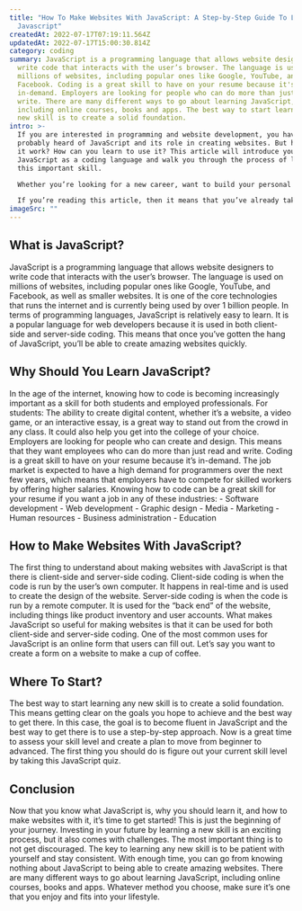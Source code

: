 ```yaml
---
title: "How To Make Websites With JavaScript: A Step-by-Step Guide To Learning
  Javascript"
createdAt: 2022-07-17T07:19:11.564Z
updatedAt: 2022-07-17T15:00:30.814Z
category: coding
summary: JavaScript is a programming language that allows website designers to
  write code that interacts with the user’s browser. The language is used on
  millions of websites, including popular ones like Google, YouTube, and
  Facebook. Coding is a great skill to have on your resume because it's
  in-demand. Employers are looking for people who can do more than just read and
  write. There are many different ways to go about learning JavaScript,
  including online courses, books and apps. The best way to start learning any
  new skill is to create a solid foundation.
intro: >-
  If you are interested in programming and website development, you have
  probably heard of JavaScript and its role in creating websites. But how does
  it work? How can you learn to use it? This article will introduce you to
  JavaScript as a coding language and walk you through the process of learning
  this important skill. 

  Whether you’re looking for a new career, want to build your personal portfolio, or just like experimenting with new skills, learning to code is an interesting and rewarding venture. There are many different programming languages out there that you can learn, but one of the most accessible ones for beginners is JavaScript. 

  If you’re reading this article, then it means that you’ve already taken the first step towards becoming fluent in this coding language; You know there’s something called JavaScript and now you want to know more about it. Let’s get started!
imageSrc: ""
---
```


## What is JavaScript?

JavaScript is a programming language that allows website designers to write code that interacts with the user’s browser. The language is used on millions of websites, including popular ones like Google, YouTube, and Facebook, as well as smaller websites.
It is one of the core technologies that runs the internet and is currently being used by over 1 billion people. In terms of programming languages, JavaScript is relatively easy to learn.
It is a popular language for web developers because it is used in both client-side and server-side coding. This means that once you’ve gotten the hang of JavaScript, you’ll be able to create amazing websites quickly.

## Why Should You Learn JavaScript?

In the age of the internet, knowing how to code is becoming increasingly important as a skill for both students and employed professionals. For students: The ability to create digital content, whether it’s a website, a video game, or an interactive essay, is a great way to stand out from the crowd in any class. It could also help you get into the college of your choice. Employers are looking for people who can create and design. This means that they want employees who can do more than just read and write. Coding is a great skill to have on your resume because it’s in-demand. The job market is expected to have a high demand for programmers over the next few years, which means that employers have to compete for skilled workers by offering higher salaries. Knowing how to code can be a great skill for your resume if you want a job in any of these industries: - Software development - Web development - Graphic design - Media - Marketing - Human resources - Business administration - Education

## How to Make Websites With JavaScript?

The first thing to understand about making websites with JavaScript is that there is client-side and server-side coding. Client-side coding is when the code is run by the user’s own computer. It happens in real-time and is used to create the design of the website.
Server-side coding is when the code is run by a remote computer. It is used for the “back end” of the website, including things like product inventory and user accounts.
What makes JavaScript so useful for making websites is that it can be used for both client-side and server-side coding. One of the most common uses for JavaScript is an online form that users can fill out. Let’s say you want to create a form on a website to make a cup of coffee.

## Where To Start?

The best way to start learning any new skill is to create a solid foundation. This means getting clear on the goals you hope to achieve and the best way to get there. In this case, the goal is to become fluent in JavaScript and the best way to get there is to use a step-by-step approach.
Now is a great time to assess your skill level and create a plan to move from beginner to advanced. The first thing you should do is figure out your current skill level by taking this JavaScript quiz.

## Conclusion

Now that you know what JavaScript is, why you should learn it, and how to make websites with it, it’s time to get started! This is just the beginning of your journey. Investing in your future by learning a new skill is an exciting process, but it also comes with challenges.
The most important thing is to not get discouraged. The key to learning any new skill is to be patient with yourself and stay consistent.
With enough time, you can go from knowing nothing about JavaScript to being able to create amazing websites.
There are many different ways to go about learning JavaScript, including online courses, books and apps. Whatever method you choose, make sure it’s one that you enjoy and fits into your lifestyle.
